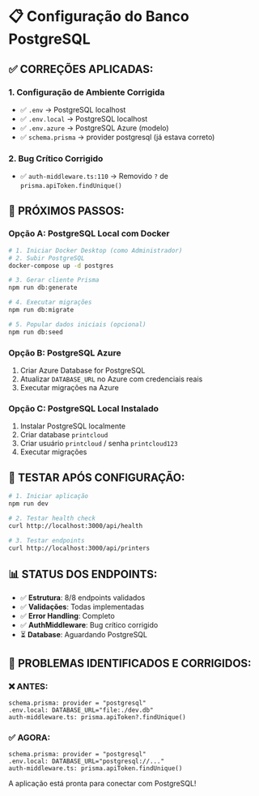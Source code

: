 # 📋 Configuração do Banco PostgreSQL

## ✅ **CORREÇÕES APLICADAS:**

### 1. **Configuração de Ambiente Corrigida**
- ✅ `.env` → PostgreSQL localhost 
- ✅ `.env.local` → PostgreSQL localhost
- ✅ `.env.azure` → PostgreSQL Azure (modelo)
- ✅ `schema.prisma` → provider postgresql (já estava correto)

### 2. **Bug Crítico Corrigido**
- ✅ `auth-middleware.ts:110` → Removido `?` de `prisma.apiToken.findUnique()`

## 🔧 **PRÓXIMOS PASSOS:**

### **Opção A: PostgreSQL Local com Docker**
```bash
# 1. Iniciar Docker Desktop (como Administrador)
# 2. Subir PostgreSQL
docker-compose up -d postgres

# 3. Gerar cliente Prisma
npm run db:generate

# 4. Executar migrações
npm run db:migrate

# 5. Popular dados iniciais (opcional)
npm run db:seed
```

### **Opção B: PostgreSQL Azure**
1. Criar Azure Database for PostgreSQL
2. Atualizar `DATABASE_URL` no Azure com credenciais reais
3. Executar migrações na Azure

### **Opção C: PostgreSQL Local Instalado**
1. Instalar PostgreSQL localmente
2. Criar database `printcloud`
3. Criar usuário `printcloud` / senha `printcloud123`
4. Executar migrações

## 🧪 **TESTAR APÓS CONFIGURAÇÃO:**
```bash
# 1. Iniciar aplicação
npm run dev

# 2. Testar health check
curl http://localhost:3000/api/health

# 3. Testar endpoints
curl http://localhost:3000/api/printers
```

## 📊 **STATUS DOS ENDPOINTS:**
- ✅ **Estrutura**: 8/8 endpoints validados
- ✅ **Validações**: Todas implementadas  
- ✅ **Error Handling**: Completo
- ✅ **AuthMiddleware**: Bug crítico corrigido
- ⏳ **Database**: Aguardando PostgreSQL

## 🚨 **PROBLEMAS IDENTIFICADOS E CORRIGIDOS:**

### ❌ ANTES:
```
schema.prisma: provider = "postgresql" 
.env.local: DATABASE_URL="file:./dev.db"
auth-middleware.ts: prisma.apiToken?.findUnique()
```

### ✅ AGORA:
```
schema.prisma: provider = "postgresql" 
.env.local: DATABASE_URL="postgresql://..."
auth-middleware.ts: prisma.apiToken.findUnique()
```

A aplicação está pronta para conectar com PostgreSQL!
